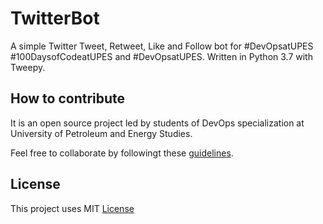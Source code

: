 # TwitterBot
A simple Twitter Tweet, Retweet, Like and Follow bot for #DevOpsatUPES #100DaysofCodeatUPES and #DevOpsatUPES. Written in Python 3.7 with Tweepy.

## How to contribute

It is an open source project led by students of DevOps specialization at University of Petroleum and Energy Studies. 

Feel free to collaborate by followingt these [guidelines](CONTRIBUTING.md).

## License

This project uses MIT [License](LICENSE)
